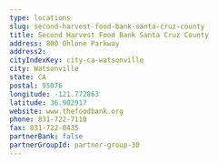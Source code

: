 ```yaml
---
type: locations
slug: second-harvest-food-bank-santa-cruz-county
title: Second Harvest Food Bank Santa Cruz County
address: 800 Ohlone Parkway
address2: 
cityIndexKey: city-ca-watsonville
city: Watsonville
state: CA
postal: 95076
longitude: -121.772863
latitude: 36.902917
website: www.thefoodbank.org
phone: 831-722-7110
fax: 831-722-0435
partnerBank: false
partnerGroupId: partner-group-30
---
```

